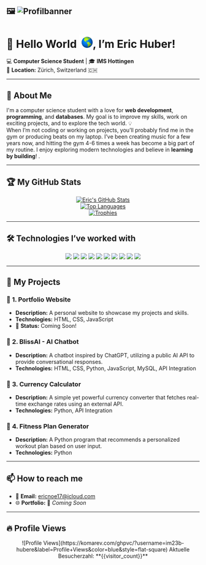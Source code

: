 ## 🖼️ ![Profilbanner](https://github.com/im23b-hubere/im23b-hubere/blob/main/standard%20(1).gif)

# 👋 **Hello World** <img src="https://github.com/im23b-hubere/im23b-hubere/blob/main/omg.gif" alt="Rotating Earth" width="35" />, I’m Eric Huber!

💻 **Computer Science Student** | 🎓 **IMS Hottingen**  
📍 **Location:** Zürich, Switzerland 🇨🇭  

---

## 🚀 **About Me**  
I'm a computer science student with a love for **web development**, **programming**, and **databases**. My goal is to improve my skills, work on exciting projects, and to explore the tech world. 💡  
When I’m not coding or working on projects, you’ll probably find me in the gym or producing beats on my laptop. I’ve been creating music for a few years now, and hitting the gym 4-6 times a week has become a big part of my routine.
I enjoy exploring modern technologies and believe in **learning by building**! .

---

## 🏆 **My GitHub Stats**  
<div align="center">

[![Eric's GitHub Stats](https://github-readme-stats.vercel.app/api?username=im23b-hubere&show_icons=true&theme=tokyonight)](https://github.com/anuraghazra/github-readme-stats)  
[![Top Languages](https://github-readme-stats.vercel.app/api/top-langs/?username=im23b-hubere&layout=compact&theme=tokyonight)](https://github.com/anuraghazra/github-readme-stats)  
[![Trophies](https://github-profile-trophy.vercel.app/?username=im23b-hubere&theme=onedark&row=1)](https://github.com/ryo-ma/github-profile-trophy)

</div>

---

## 🛠️ **Technologies I’ve worked with**  

<p align="center">
  <img src="https://img.shields.io/badge/-Python-3776AB?style=for-the-badge&logo=python&logoColor=white" />
  <img src="https://img.shields.io/badge/-JavaScript-F7DF1E?style=for-the-badge&logo=javascript&logoColor=black" />
  <img src="https://img.shields.io/badge/-HTML5-E34F26?style=for-the-badge&logo=html5&logoColor=white" />
  <img src="https://img.shields.io/badge/-CSS3-1572B6?style=for-the-badge&logo=css3&logoColor=white" />
  <img src="https://img.shields.io/badge/-TailwindCSS-38B2AC?style=for-the-badge&logo=tailwind-css&logoColor=white" />
  <img src="https://img.shields.io/badge/-React-61DAFB?style=for-the-badge&logo=react&logoColor=black" />
  <img src="https://img.shields.io/badge/-Flask-000000?style=for-the-badge&logo=flask&logoColor=white" />
  <img src="https://img.shields.io/badge/-MySQL-4479A1?style=for-the-badge&logo=mysql&logoColor=white" />
  <img src="https://img.shields.io/badge/-MongoDB-47A248?style=for-the-badge&logo=mongodb&logoColor=white" />
  <img src="https://img.shields.io/badge/-Bash-121011?style=for-the-badge&logo=gnubash&logoColor=white" />
</p>

---

## 🌟 **My Projects**  

### 🚧 **1. Portfolio Website**  
- **Description:** A personal website to showcase my projects and skills.  
- **Technologies:** HTML, CSS, JavaScript  
- 🚀 **Status:** Coming Soon!  

### 🤖 **2. BlissAI - AI Chatbot**  
- **Description:** A chatbot inspired by ChatGPT, utilizing a public AI API to provide conversational responses.  
- **Technologies:** HTML, CSS, Python, JavaScript, MySQL, API Integration  

### 💱 **3. Currency Calculator**  
- **Description:** A simple yet powerful currency converter that fetches real-time exchange rates using an external API.  
- **Technologies:** Python, API Integration  

### 💪 **4. Fitness Plan Generator**  
- **Description:** A Python program that recommends a personalized workout plan based on user input.  
- **Technologies:** Python  

---

## 📫 **How to reach me**  

- 📧 **Email:** [ericnoe17@icloud.com](mailto:ericnoe17@icloud.com)  
- 🌐 **Portfolio:** 🚧 *Coming Soon*

---

## 🔥 **Profile Views**
<div align="center">
  ![Profile Views](https://komarev.com/ghpvc/?username=im23b-hubere&label=Profile+Views&color=blue&style=flat-square)
  Aktuelle Besucherzahl: **{{visitor_count}}**
</div>



